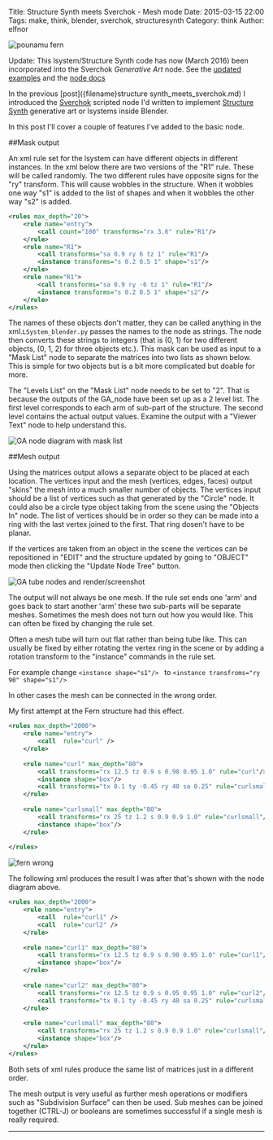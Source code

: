 Title: Structure Synth meets Sverchok - Mesh mode
Date: 2015-03-15 22:00
Tags: make, think, blender, sverchok, structuresynth
Category: think
Author: elfnor

![pounamu fern](./images/fern_30.png)

Update: This lsystem/Structure Synth code has now (March 2016) been incorporated into the Sverchok *Generative Art* node. See the [updated examples]({filename}generative_art_example_updates.md) and the [node docs]({filename}generative_art_docs.md)

In the previous [post]({filename}structure synth_meets_sverchok.md) I introduced the [Sverchok](http://nikitron.cc.ua/sverchok_en.html) scripted node I'd written to implement [Structure Synth](http://structuresynth.sourceforge.net/) generative art or lsystems inside Blender.

In this post I'll cover a couple of features I've added to the basic node.

##Mask output

An xml rule set for the lsystem can have different objects in different instances. In the xml below there are two versions of the "R1" rule. These will be called randomly. The two different rules have opposite signs for the "ry" transform. This will cause wobbles in the structure. When it wobbles one way "s1" is added to the list of shapes and when it wobbles the other way "s2" is added.

```xml
<rules max_depth="20">
    <rule name="entry">
        <call count="100" transforms="rx 3.6" rule="R1"/>
    </rule>
    <rule name="R1">
        <call transforms="sa 0.9 ry 6 tz 1" rule="R1"/>
        <instance transforms="s 0.2 0.5 1" shape="s1"/>
    </rule>
    <rule name="R1">
        <call transforms="sa 0.9 ry -6 tz 1" rule="R1"/>
        <instance transforms="s 0.2 0.5 1" shape="s2"/>
    </rule>
</rules>
```

The names of these objects don't matter, they can be called anything in the xml.```LSystem_blender.py``` passes the names to the node as strings. The node then converts these strings to integers (that is (0, 1) for two different objects, (0, 1, 2) for three objects etc.). This mask can be used as input to a "Mask List" node to separate the matrices into two lists as shown below. This is simple for two objects but is a bit more complicated but doable for more.

The "Levels List" on the "Mask List" node needs to be set to "2". That is because the outputs of the GA_node have been set up as a 2 level list. The first level corresponds to each arm of sub-part of the structure. The second level contains the actual output values. Examine the output with a "Viewer Text" node to help understand this.

![GA node diagram with mask list](./images/mask_demo_01.blend.png)

##Mesh output

Using the matrices output allows a separate object to be placed at each location. The vertices input and the mesh (vertices, edges, faces) output "skins" the mesh into a much smaller number of objects. The vertices input should be a list of vertices such as that generated by the "Circle" node. It could also be a circle type object taking from the scene using the "Objects In" node. The list of vertices should be in order so they can be made into a ring with the last vertex joined to the first. That ring dosen't have to be planar.

If the vertices are taken from an object in the scene the vertices can be repositioned in "EDIT" and the structure updated by going to "OBJECT" mode then clicking the "Update Node Tree" button.

![GA tube nodes and render/screenshot](./images/Fern.blend.png)

The output will not always be one mesh. If the rule set ends one 'arm' and goes back to start another 'arm' these two sub-parts will be separate meshes. Sometimes the mesh does not turn out how you would like. This can often be fixed by changing the rule set. 

Often a mesh tube will turn out flat rather than being tube like. This can usually be fixed by either rotating the vertex ring in the scene or by adding a rotation transform to the "instance" commands in the rule set. 

For example change ```<instance shape="s1"/> ``` to ```<instance transfroms="ry 90" shape="s1"/>```

In other cases the mesh can be connected in the wrong order.

My first attempt at the Fern structure had this effect.

```xml
<rules max_depth="2000">
    <rule name="entry">
        <call  rule="curl" />      
    </rule>
    
    <rule name="curl" max_depth="80">
        <call transforms="rx 12.5 tz 0.9 s 0.98 0.95 1.0" rule="curl"/>
        <instance shape="box"/>       
        <call transforms="tx 0.1 ty -0.45 ry 40 sa 0.25" rule="curlsmall" />  
    </rule>
        
    <rule name="curlsmall" max_depth="80">
        <call transforms="rx 25 tz 1.2 s 0.9 0.9 1.0" rule="curlsmall"/>
        <instance shape="box"/>     
    </rule>
    
</rules>
```

![fern wrong](./images/fern_wrong.blend.png)

The following xml produces the result I was after that's shown with the node diagram above.

```xml
<rules max_depth="2000">
    <rule name="entry">
        <call  rule="curl1" />  
        <call  rule="curl2" />      
    </rule>
    
    <rule name="curl1" max_depth="80">
        <call transforms="rx 12.5 tz 0.9 s 0.98 0.95 1.0" rule="curl1"/>
        <instance shape="box"/>        
    </rule>
    
    <rule name="curl2" max_depth="80">
        <call transforms="rx 12.5 tz 0.9 s 0.95 0.95 1.0" rule="curl2"/>
        <call transforms="tx 0.1 ty -0.45 ry 40 sa 0.25" rule="curlsmall" />     
    </rule>    
    
    <rule name="curlsmall" max_depth="80">
        <call transforms="rx 25 tz 1.2 s 0.9 0.9 1.0" rule="curlsmall"/>
        <instance shape="box"/>     
    </rule>    
</rules>
```

Both sets of xml rules produce the same list of matrices just in a different order.

The mesh output is very useful as further mesh operations or modifiers such as "Subdivision Surface" can then be used. Sub meshes can be joined together (CTRL-J) or booleans are sometimes successful if a single mesh is really required.

-----------------------------------------------------------------------------------







